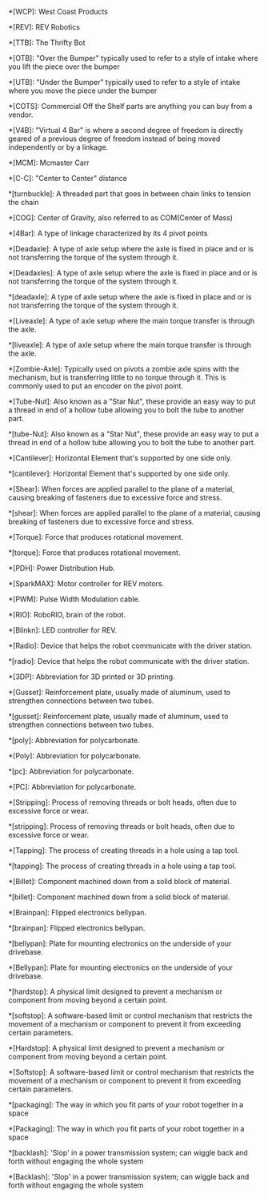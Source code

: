 *[WCP]: West Coast Products

*[REV]: REV Robotics

*[TTB]: The Thrifty Bot

*[OTB]: "Over the Bumper" typically used to refer to a style of intake where you lift the piece over the bumper

*[UTB]: "Under the Bumper" typically used to refer to a style of intake where you move the piece under the bumper

*[COTS]: Commercial Off the Shelf parts are anything you can buy from a vendor.

*[V4B]: "Virtual 4 Bar" is where a second degree of freedom is directly geared of a previous degree of freedom instead of being moved independently or by a linkage.

*[MCM]: Mcmaster Carr

*[C-C]: "Center to Center" distance

*[turnbuckle]: A threaded part that goes in between chain links to tension the chain

*[COG]: Center of Gravity, also referred to as COM(Center of Mass)

*[4Bar]: A type of linkage characterized by its 4 pivot points

*[Deadaxle]: A type of axle setup where the axle is fixed in place and or is not transferring the torque of the system through it.

*[Deadaxles]: A type of axle setup where the axle is fixed in place and or is not transferring the torque of the system through it.

*[deadaxle]: A type of axle setup where the axle is fixed in place and or is not transferring the torque of the system through it.

*[Liveaxle]: A type of axle setup where the main torque transfer is through the axle.

*[liveaxle]: A type of axle setup where the main torque transfer is through the axle.

*[Zombie-Axle]: Typically used on pivots a zombie axle spins with the mechanism, but is transferring little to no torque through it. This is commonly used to put an encoder on the pivot point.

*[Tube-Nut]: Also known as a "Star Nut", these provide an easy way to put a thread in end of a hollow tube allowing you to bolt the tube to another part. 

*[tube-Nut]: Also known as a "Star Nut", these provide an easy way to put a thread in end of a hollow tube allowing you to bolt the tube to another part. 

*[Cantilever]: Horizontal Element that's supported by one side only.

*[cantilever]: Horizontal Element that's supported by one side only.

*[Shear]: When forces are applied parallel to the plane of a material, causing breaking of fasteners due to excessive force and stress.

*[shear]: When forces are applied parallel to the plane of a material, causing breaking of fasteners due to excessive force and stress.

*[Torque]: Force that produces rotational movement.

*[torque]: Force that produces rotational movement.

*[PDH]: Power Distribution Hub.

*[SparkMAX]: Motor controller for REV motors.

*[PWM]: Pulse Width Modulation cable.

*[RIO]: RoboRIO, brain of the robot.

*[Blinkn]: LED controller for REV.

*[Radio]: Device that helps the robot communicate with the driver station.

*[radio]: Device that helps the robot communicate with the driver station.

*[3DP]: Abbreviation for 3D printed or 3D printing.

*[Gusset]: Reinforcement plate, usually made of aluminum, used to strengthen connections between two tubes.

*[gusset]: Reinforcement plate, usually made of aluminum, used to strengthen connections between two tubes.

*[poly]: Abbreviation for polycarbonate.

*[Poly]: Abbreviation for polycarbonate.

*[pc]: Abbreviation for polycarbonate.

*[PC]: Abbreviation for polycarbonate.

*[Stripping]: Process of removing threads or bolt heads, often due to excessive force or wear.

*[stripping]: Process of removing threads or bolt heads, often due to excessive force or wear.

*[Tapping]: The process of creating threads in a hole using a tap tool.

*[tapping]: The process of creating threads in a hole using a tap tool.

*[Billet]: Component machined down from a solid block of material.

*[billet]: Component machined down from a solid block of material.

*[Brainpan]: Flipped electronics bellypan.

*[brainpan]: Flipped electronics bellypan.

*[bellypan]:  Plate for mounting electronics on the underside of your drivebase.

*[Bellypan]:  Plate for mounting electronics on the underside of your drivebase.

*[hardstop]: A physical limit designed to prevent a mechanism or component from moving beyond a certain point.

*[softstop]:  A software-based limit or control mechanism that restricts the movement of a mechanism or component to prevent it from exceeding certain parameters.

*[Hardstop]: A physical limit designed to prevent a mechanism or component from moving beyond a certain point.

*[Softstop]:  A software-based limit or control mechanism that restricts the movement of a mechanism or component to prevent it from exceeding certain parameters.

*[packaging]:  The way in which you fit parts of your robot together in a space

*[Packaging]:  The way in which you fit parts of your robot together in a space

*[backlash]:  'Slop' in a power transmission system; can wiggle back and forth without engaging the whole system

*[Backlash]:  'Slop' in a power transmission system; can wiggle back and forth without engaging the whole system